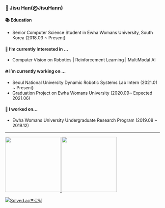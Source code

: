 ### 👋 Jisu Han(@JisuHann)

#### 📚 Education
- Senior Computer Science Student in Ewha Womans University, South Korea (2018.03 ~ Present)

#### 🌱 I’m currently Interested in ...
- Computer Vision on Robotics | Reinforcement Learning | MultiModal AI

#### 🔥 I’m currently working on ...
- Seoul National University Dynamic Robotic Systems Lab Intern (2021.01 ~ Present)
- Graduation Project on Ewha Womans University (2020.09~ Expected 2021.06)

#### 🔭 I worked on...
- Ewha Womans University Undergraduate Research Program (2019.08 ~ 2019.12)
  
---
<a href="#">
  <img src="https://github-readme-stats.vercel.app/api?username=JisuHann&theme=react&show_icons=true" height="180px">
</a>
<a href="#">
  <img src="https://github-readme-stats.vercel.app/api/top-langs/?username=JisuHann&theme=react&exclude_repo=Jagi,assignment&layout=compact" height="180px">
</a>  


[![Solved.ac프로필](http://mazassumnida.wtf/api/v2/generate_badge?boj=js8662)](https://solved.ac/js8662)
<!--
**JisuHann/JisuHann** is a ✨ _special_ ✨ repository because its `README.md` (this file) appears on your GitHub profile.

Here are some ideas to get you started:

- 🔭 I’m currently working on ...
- 🌱 I’m currently learning ...
- 👯 I’m looking to collaborate on ...
- 🤔 I’m looking for help with ...
- 💬 Ask me about ...
- 📫 How to reach me: ...
- 😄 Pronouns: ...
- ⚡ Fun fact: ...
-->
